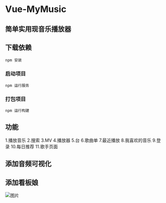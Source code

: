 #  Vue-MyMusic
## 简单实用现音乐播放器
## 下载依赖
```
npm 安装
```
### 启动项目
```
npm 运行服务
```
### 打包项目
```
npm 运行构建
```
## 功能
1.播放音乐
2.搜索
3.MV
4.播放器
5.台
6.歌曲单
7.最近播放
8.我喜欢的音乐
9.登录
10.每日推荐
11.歌手页面
## 添加音频可视化

## 添加看板娘

![图片](https://user-images.githubusercontent.com/118042668/211133178-6dea3d03-f4db-4f0a-b5c3-2795677b2ece.png)
